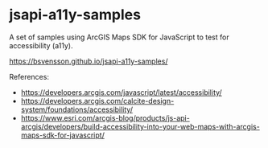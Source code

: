 # jsapi-a11y-samples

A set of samples using ArcGIS Maps SDK for JavaScript to test for accessibility (a11y).

https://bsvensson.github.io/jsapi-a11y-samples/

References: 
* https://developers.arcgis.com/javascript/latest/accessibility/
* https://developers.arcgis.com/calcite-design-system/foundations/accessibility/
* https://www.esri.com/arcgis-blog/products/js-api-arcgis/developers/build-accessibility-into-your-web-maps-with-arcgis-maps-sdk-for-javascript/
